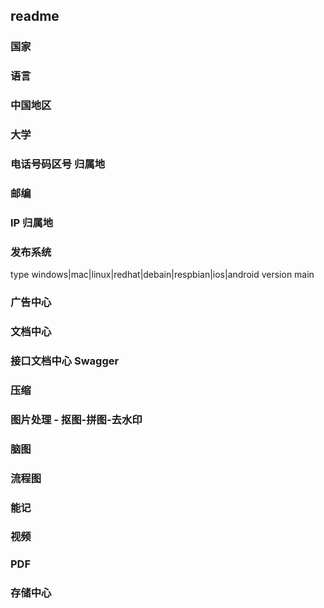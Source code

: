 ## readme

### 国家
### 语言
### 中国地区
### 大学
### 电话号码区号 归属地
### 邮编
### IP 归属地

### 发布系统
type windows|mac|linux|redhat|debain|respbian|ios|android
version
main


### 广告中心

### 文档中心

### 接口文档中心 Swagger


### 压缩

### 图片处理 - 抠图-拼图-去水印


### 脑图

### 流程图

### 能记


### 视频

### PDF

### 存储中心
###